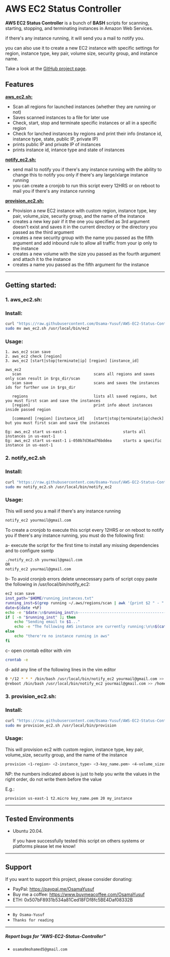 # AWS EC2 Status Controller
**AWS EC2 Status Controller** is a bunch of **BASH** scripts for scanning, starting, stopping, and terminating instances in Amazon Web Services.

if there's any instance running, it will send you a mail to notify you.

you can also use it to create a new EC2 instance with specific settings for region, instance type, key pair, volume size, security group, and instance name.

Take a look at the [GitHub project page](https://github.com/Osama-Yusuf/AWS-EC2-Status-Controller).

## Features

[**aws_ec2.sh:**](#1-aws_ec2sh)
* Scan all regions for launched instances (whether they are running or not)
* Saves scanned instances to a file for later use
* Check, start, stop and terminate specific instances or all in a specific region 
* Check for lanched instances by regions and print their info (instance id, instance type, state, public IP, private IP)
* prints public IP and private IP of instances
* prints instance id, intance type and state of instances

[**notify_ec2.sh:**](#2-notify_ec2sh)
* send mail to notify you if there's any instance running with the ability to change this to notify you only if there's any large/xlarge instance running
* you can create a cronjob to run this script every 12HRS or on reboot to mail you if there's any instance running

[**provision_ec2.sh:**](#3-provision_ec2sh)
* Provision a new EC2 instance with custom region, instance type, key pair, volume_size, security group, and the name of the instance
* creates a new key pair if it the one you specified as 3rd argument doesn't exist and saves it in the current directory or the directory you passed as the third argument
* creates a new security group with the name you passed as the fifth argument and add inbound rule to allow all traffic from your ip only to the instance
* creates a new volume with the size you passed as the fourth argument and attach it to the instance
* creates a name you passed as the fifth argument for the instance

---

## Getting started:

### 1. aws_ec2.sh:
### Install:
```bash
curl "https://raw.githubusercontent.com/Osama-Yusuf/AWS-EC2-Status-Controller/main/aws_ec2.sh" -o aws_ec2.sh && chmod +x aws_ec2.sh
sudo mv aws_ec2.sh /usr/local/bin/ec2
```

### Usage:
```
1. aws_ec2 scan save
2. aws_ec2 check [region]
3. aws_ec2 [start|stop|terminate|ip] [region] [instance_id]

aws_ec2
   scan                                scans all regions and saves only scan result in $rgs_dir/scan
   scan save                           scans and saves the instances ids for further use in $rgs_dir
   
   regions                             lists all saved regions, but you must first scan and save the instances
   [region]                            print info about instances inside passed region
   
   [command] [region] [instance_id]    [start|stop|terminate|ip|check] but you must first scan and save the instances

Eg: aws_ec2 start us-east-1                         starts all instances in us-east-1
Eg: aws_ec2 start us-east-1 i-050b7d36ad76bddea     starts a specific instance in us-east-1
```

### 2. notify_ec2.sh
### Install:
```bash
curl "https://raw.githubusercontent.com/Osama-Yusuf/AWS-EC2-Status-Controller/main/notify_ec2.sh" -o notify_ec2.sh && chmod +x notify_ec2.sh
sudo mv notify_ec2.sh /usr/local/bin/notify_ec2
```

### Usage:
This will send you a mail if there's any instance running
```bash
notify_ec2 yourmail@gmail.com
```
To create a cronjob to execute this script every 12HRS or on reboot to notify you if there's any instance running, you must do the following first:

a- execute the script for the first time to install any missing dependencies and to configure ssmtp
```bash
./notify_ec2.sh yourmail@gmail.com
OR 
notify_ec2 yourmail@gmail.com
```
b- To avoid cronjob errors delete unnecessary parts of script copy paste the following in /usr/local/bin/notify_ec2:
```bash
ec2 scan save
inst_path="$HOME/running_instances.txt"
running_inst=$(grep running ~/.aws/regions/scan | awk '{print $2 " - " $7}' | sort | uniq -c | sed 's/,//g')
date=$(date +%F)
echo -e "$date:\n$running_inst\n----------------------------------------" >> $inst_path
if [ -n "$running_inst" ]; then
    echo "Sending email to $1..."
    echo -e "The following AWS instance are currently running:\n\n$(cat $inst_path)" | mail -s "Warning running instances" $1
else
    echo "there're no instance running in aws"
fi
```
c- open crontab editor with vim
```bash
crontab -e
```
d- add any line of the following lines in the vim editor
```bash
0 */12 * * * /bin/bash /usr/local/bin/notify_ec2 yourmail@gmail.com >> /home/<your_user>/output.txt
@reboot /bin/bash /usr/local/bin/notify_ec2 yourmail@gmail.com >> /home/<your_user>/output.txt
```

### 3. provision_ec2.sh:
### Install:
```bash
curl "https://raw.githubusercontent.com/Osama-Yusuf/AWS-EC2-Status-Controller/main/provision_ec2.sh" -o provision_ec2.sh && chmod +x provision_ec2.sh
sudo mv provision_ec2.sh /usr/local/bin/provision
```

### Usage:
This will provision ec2 with custom region, instance type, key pair, volume_size, security group, and the name of the instance
```bash
provision <1-region> <2-instance_type> <3-key_name.pem> <4-volume_size> <5-tag>
```
NP: the numbers indicated above is just to help you write the values in the right order, do not write them before the value

E.g.:
```bash
provision us-east-1 t2.micro key_name.pem 20 my_instance
```
---

## Tested Environments

* Ubuntu 20.04.

   If you have successfully tested this script on others systems or platforms please let me know!

---

## Support 

 If you want to support this project, please consider donating:
 * PayPal: https://paypal.me/OsamaYusuf
 * Buy me a coffee: https://www.buymeacoffee.com/OsamaYusuf
 * ETH: 0x507bF8931b534a81Ced18FDf8fc5BE4Daf08332B

---

* `By Osama-Yusuf`
* `Thanks for reading`

-------
##### Report bugs for "AWS-EC2-Status-Controller"
* `osama9mohamed5@gmail.com`
 